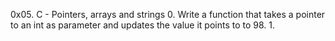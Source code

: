0x05. C - Pointers, arrays and strings
0. Write a function that takes a pointer to an int as parameter and updates the value it points to to 98.
1. 
